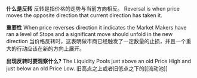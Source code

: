 **什么是反转**
反转是指价格的走势与当前方向相反。
Reversal is when price moves the opposite direction that current direction has taken it.

**重要性**
When price reverses direction it indicates the Market Makers have ran a level of Stops and a significant move should unfold in the new direction
当价格反转时，这表明做市商已经触发了一定数量的止损，并且一个重大的行动应该在新的方向上展开。

**出现反转时要观察什么?**
The Liquidity Pools just above an old Price High and just below an old Price Low.
旧高点之上或者旧低点之下的[[流动池]]



